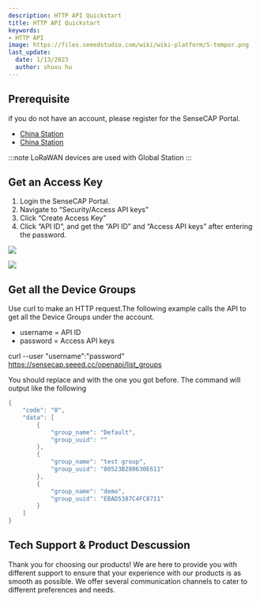 ```yaml
---
description: HTTP API Quickstart
title: HTTP API Quickstart
keywords:
- HTTP API 
image: https://files.seeedstudio.com/wiki/wiki-platform/S-tempor.png
last_update:
  date: 1/13/2023
  author: shuxu hu
---
```


## Prerequisite
  if you do not have an account, please register for the SenseCAP Portal.
  - [China Station](https://sensecap.seeed.cn)
  - [China Station](https://sensecap.seeed.cc)

:::note
   LoRaWAN devices are used with Global Station
:::

## Get an Access Key

1. Login the SenseCAP Portal.
2. Navigate to “Security/Access API keys”
3. Click “Create Access Key”
4. Click “API ID”, and get the “API ID” and “Access API keys” after entering the password.

![](https://files.seeedstudio.com/wiki/SenseCAP/SenseCAP_API/1.png)

![](https://files.seeedstudio.com/wiki/SenseCAP/SenseCAP_API/2.png)


## Get all the Device Groups
Use curl to make an HTTP request.The following example calls the API to get all the Device Groups under the account.

- username = API ID
- password = Access API keys

curl --user "username":"password" \
     https://sensecap.seeed.cc/openapi/list_groups

You should replace and with the one you got before. The command will output like the following

```cpp
{
    "code": "0",
    "data": [
        {
            "group_name": "Default",
            "group_uuid": ""
        },
        {
            "group_name": "test group",
            "group_uuid": "80523B280630E611"
        },
        {
            "group_name": "demo",
            "group_uuid": "EBAD5387C4FC8711"
        }
    ]
}
```

## Tech Support & Product Descussion

Thank you for choosing our products! We are here to provide you with different support to ensure that your experience with our products is as smooth as possible. We offer several communication channels to cater to different preferences and needs.

<div class="button_tech_support_container">
<a href="https://forum.seeedstudio.com/" class="button_forum"></a> 
<a href="https://www.seeedstudio.com/contacts" class="button_email"></a>
</div>

<div class="button_tech_support_container">
<a href="https://discord.gg/eWkprNDMU7" class="button_discord"></a> 
<a href="https://github.com/Seeed-Studio/wiki-documents/discussions/69" class="button_discussion"></a>
</div>
